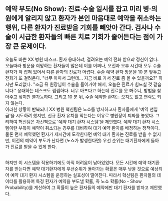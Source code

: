## 예약 부도(No Show): 진료·수술 일시를 잡고 미리 병·의원에게 알리지 않고 환자가 본인 마음대로 예약을 취소하는 행위, 다른 환자가 진료받을 기회를 빼앗아 간다. 검사나 수술이 시급한 환자들의 빠른 치료 기회가 줄어든다는 점이 가장 큰 문제이다.

 오늘도 바쁜 XX 병원 데스크. 환자 응대하랴, 걸려오는 예약 전화 받으랴 정신이 없다. 오늘따라 방문을 희망하는 환자들이 많은데 이를 어쩌나, 오전과 오후 시간대 모두 수술 환자가 꽉 잡혀 있어서 다른 환자의 진료가 어렵다. 수술 예약 환자 방문을 10 분 앞두고 전화가 또 걸려온다. "너무 아파서 그런데... 지금 바로 가서 진료 좀 볼 수 있을까요?" 하지만 도리없다. "조금 뒤 원장님이 수술을 들어가야 해서, 오늘은 진료가 힘드실 것 같습니다." 응대하는 데스크도 찝찝하다. 너무 아프다고 하는데 진료를 못 봐주니, 방법을 찾아주고 싶지만 불가능하다. 그리고 10 분 뒤, 수술 예약한 환자는 오지도 않고 연락도 되지 않는다.<br>
 이러한 상황이 반복되니 XX 병원 혁신팀은 노쇼를 방지하고자 환자들에게 '예약 선입금'을 시도하려 했지만, 신규 환자 유치를 막는다는 이유로 병원장이 퇴짜를 놓았다. 그리하여 혁신팀은 차선책으로 '예약 대기 환자 시스템'을 제안했다. 예약 대기 환자 시스템이란 부득이 예약이 취소되는 경우를 대비하여 대기 예약 환자를 배정하는 정책이다. 물론 먼저 예약했던 환자가 제시간에
도착한다면 예약 대기 환자는 진료를 받을 수 없지만, 이전의 예약이 부도가 난다면 (노쇼가 발생한다면) 우선 순위는 대기환자에게 돌아가 진료를 받을 수 있게 한다.<br><br>

 하지만 이 시스템을 적용하기에도 아직 어려움이 남아있었다. 모든 시간에 예약 대기환자를 받는다면 예약 대기환자에게 우선순위가 돌아가는 확률은 매우 낮을 것으로 예상되어 예약 대기 환자 시스템을 운영하는 실효성이 떨어진다. 따라서 혁신팀은 환자들의 데이터를 활용하여 특정 환자가 예약을 부도낼 확률, 즉 노쇼 확률(No - Show Probability)를 계산하여 그 확률이 높은 환자들의 예약에만 대기 환자를 받자고 제안했다.
